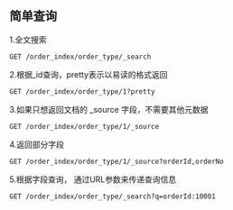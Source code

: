 ## 简单查询

1.全文搜索
```
GET /order_index/order_type/_search
```

2.根据_id查询，pretty表示以易读的格式返回
```
GET /order_index/order_type/1?pretty
```

3.如果只想返回文档的 _source 字段，不需要其他元数据

```
GET /order_index/order_type/1/_source

```
4.返回部分字段

```
GET /order_index/order_type/1/_source?orderId,orderNo
```
5.根据字段查询， 通过URL参数来传递查询信息
```
GET /order_index/order_type/_search?q=orderId:10001
```
